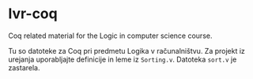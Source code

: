 # lvr-coq

Coq related material for the Logic in computer science course.

Tu so datoteke za Coq pri predmetu Logika v računalništvu. Za projekt iz urejanja
uporabljajte definicije in leme iz `Sorting.v`. Datoteka `sort.v` je zastarela.

